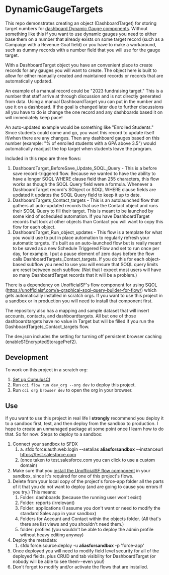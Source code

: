 # DynamicGaugeTargets

This repo demonstrates creating an object (DashboardTarget) for storing target numbers for [dashboard Dynamic Gauge components](https://help.salesforce.com/s/articleView?id=sf.dashboards_lex_chart_gauge.htm&type=5). Without something like this if you want to use dynamic gauges you need to either base them on a number that already exists on some target record (such as a Campaign with a Revenue Goal field) or you have to make a workaround, such as dummy records with a number field that you will use for the gauge target.

With a DashboardTarget object you have an convenient place to create records for any gauges you will want to create. The object here is built to allow for either manually created and maintained records or records that are automatically updated. 

An example of a manual record could be "2023 fundraising target." This is a number that staff arrive at through discussion and is not directly generated from data. Using a manual DashboardTarget you can put in the number and use it on a dashboard. If the goal is changed later due to further discussions all you have to do is change the one record and any dashboards based it on will immediately keep pace!

An auto-updated example would be something like "Enrolled Students." Since students could come and go, you want this record to update itself if/when there are any changes. Then any dashboard gauges based on this number (example: "% of enrolled students with a GPA above 3.5") would automatically readjust the top target when students leave the program.

Included in this repo are three flows:
1. DashboardTarget_BeforeSave_Update_SOQL_Query - This is a before save record-triggered flow. Because we wanted to have the ability to have a longer SOQL WHERE clause field than 255 characters, this flow works as though the SOQL Query field were a formula. Whenever a DashboardTarget record's SObject or SOQL WHERE clause fields are updated it updates the SOQL Query field to keep it up to date.
2. DashboardTargets_Contact_targets - This is an autolaunched flow that gathers all auto-updated records that use the Contact object and runs their SOQL Query to fill their target. This is meant to be launched by some kind of scheduled automation. If you have DashboardTarget records that look at other objects than Contact you will want to copy this flow for each object.
3. DashboardTarget_Run_object_updates - This flow is a template for what you would use to put in place automation to regularly refresh your automatic targets. It's built as an auto-launched flow but is really meant to be saved as a new Schedule Triggered Flow and set to run once per day, for example. I put a pause element of zero days before the flow calls DashboardTargets_Contact_targets. If you do this for each object-based subflow you need to use you will ensure that SOQL query limits are reset between each subflow. (Not that I expect most users will have so many DashboardTarget records that it will be a problem.) 


There is a dependency on UnofficialSF's flow component for using SQOL (https://unofficialsf.com/a-graphical-soql-query-builder-for-flow/) which gets automatically installed in scratch orgs. If you want to use this project in a sandbox or in production you will need to install that component first.

The repository also has a mapping and sample dataset that will insert accounts, contacts, and dashboardtargets. All but one of those dashboardtargets have no value in Target but will be filled if you run the DashboardTargets_Contact_targets flow.

The dev.json includes the setting for turning off persistent browser caching (enableS1EncryptedStoragePref2).

## Development

To work on this project in a scratch org:

1. [Set up CumulusCI](https://cumulusci.readthedocs.io/en/latest/tutorial.html)
2. Run `cci flow run dev_org --org dev` to deploy this project.
3. Run `cci org browser dev` to open the org in your browser.

## Use

If you want to use this project in real life I **strongly** recommend you deploy it to a sandbox first, test, and then deploy from the sandbox to production. I hope to create an unmanaged package at some point once I learn how to do that. So for now: Steps to deploy to a sandbox:

1. Connect your sandbox to SFDX
    1. a. sfdx force:auth:web:login --setalias __aliasforsandbox__ --instanceurl https://test.salesforce.com 
    2. (once taken to test.salesforce.com you can click to use a custom domain)
2. Make sure that you [install the UnofficialSF flow component](https://unofficialsf.com/a-graphical-soql-query-builder-for-flow/) in your sandbox, since it's required for one of this project's flows. 
3. Delete from your local copy of the project's force-app folder all the parts of it that you do not want to deploy (and are going to cause you errors if you try.) This means:
    1. Folder: dashboards (because the running user won't exist)
    2. Folder: reports (irrelevant)
    3. Folder: applications (I assume you don't want or need to modify the standard Sales app in your sandbox)
    4. Folders for Account and Contact within the objects folder. (All that's there are list views and you shouldn't need them.)
    5. folder: profiles (you wouldn't be able to deploy the admin profile without heavy editing anyway)
4. Deploy the metadata:
    1. sfdx force:source:deploy -u __aliasforsandbox__ -p 'force-app'
5. Once deployed you will need to modify field level security for all of the deployed fields, plus CRUD and tab visibility for DashboardTarget (or nobody will be able to see them--even you!)
6. Don't forget to modify and/or activate the flows that are installed.
